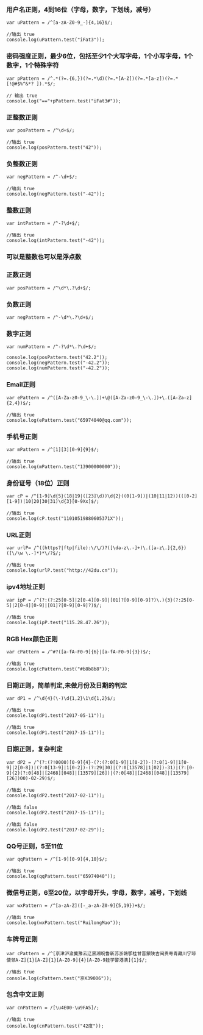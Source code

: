
### 用户名正则，4到16位（字母，数字，下划线，减号）
```
var uPattern = /^[a-zA-Z0-9_-]{4,16}$/;
```
```
//输出 true
console.log(uPattern.test("iFat3"));
```

### 密码强度正则，最少6位，包括至少1个大写字母，1个小写字母，1个数字，1个特殊字符
```
var pPattern = /^.*(?=.{6,})(?=.*\d)(?=.*[A-Z])(?=.*[a-z])(?=.*[!@#$%^&*? ]).*$/;
```
```
// 输出 true
console.log("=="+pPattern.test("iFat3#"));
```
###  正整数正则
```
var posPattern = /^\d+$/;
```

```
//输出 true
console.log(posPattern.test("42"));
```

###  负整数正则
```
var negPattern = /^-\d+$/;
```
```
//输出 true
console.log(negPattern.test("-42"));
```
###  整数正则
```
var intPattern = /^-?\d+$/;
```
```
//输出 true
console.log(intPattern.test("-42"));
```

###  可以是整数也可以是浮点数
###  正数正则
```
var posPattern = /^\d*\.?\d+$/;
```
### 负数正则
```
var negPattern = /^-\d*\.?\d+$/;
```
### 数字正则
```
var numPattern = /^-?\d*\.?\d+$/;

console.log(posPattern.test("42.2"));
console.log(negPattern.test("-42.2"));
console.log(numPattern.test("-42.2"));
```
### Email正则
```
var ePattern = /^([A-Za-z0-9_\-\.])+\@([A-Za-z0-9_\-\.])+\.([A-Za-z]{2,4})$/;
```
```
//输出 true
console.log(ePattern.test("65974040@qq.com"));
```
### 手机号正则
```
var mPattern = /^[1][3][0-9]{9}$/;
```
```
//输出 true
console.log(mPattern.test("13900000000"));
```

### 身份证号（18位）正则
```
var cP = /^[1-9]\d{5}(18|19|([23]\d))\d{2}((0[1-9])|(10|11|12))(([0-2][1-9])|10|20|30|31)\d{3}[0-9Xx]$/;
```
```
//输出 true
console.log(cP.test("11010519880605371X"));
```
### URL正则
```
var urlP= /^((https?|ftp|file):\/\/)?([\da-z\.-]+)\.([a-z\.]{2,6})([\/\w \.-]*)*\/?$/;
```
```
//输出 true
console.log(urlP.test("http://42du.cn"));
```
### ipv4地址正则
```
var ipP = /^(?:(?:25[0-5]|2[0-4][0-9]|[01]?[0-9][0-9]?)\.){3}(?:25[0-5]|2[0-4][0-9]|[01]?[0-9][0-9]?)$/;
```
```
//输出 true
console.log(ipP.test("115.28.47.26"));
```
### RGB Hex颜色正则
```
var cPattern = /^#?([a-fA-F0-9]{6}|[a-fA-F0-9]{3})$/;
```
```
//输出 true
console.log(cPattern.test("#b8b8b8"));
```
### 日期正则，简单判定,未做月份及日期的判定
```
var dP1 = /^\d{4}(\-)\d{1,2}\1\d{1,2}$/;
```
```
//输出 true
console.log(dP1.test("2017-05-11"));
```
```
//输出 true
console.log(dP1.test("2017-15-11"));
```
### 日期正则，复杂判定
```
var dP2 = /^(?:(?!0000)[0-9]{4}-(?:(?:0[1-9]|1[0-2])-(?:0[1-9]|1[0-9]|2[0-8])|(?:0[13-9]|1[0-2])-(?:29|30)|(?:0[13578]|1[02])-31)|(?:[0-9]{2}(?:0[48]|[2468][048]|[13579][26])|(?:0[48]|[2468][048]|[13579][26])00)-02-29)$/;
```
```
//输出 true
console.log(dP2.test("2017-02-11"));
```
```
//输出 false
console.log(dP2.test("2017-15-11"));
```
```
//输出 false
console.log(dP2.test("2017-02-29"));
```

### QQ号正则，5至11位
```
var qqPattern = /^[1-9][0-9]{4,10}$/;
```
```
//输出 true
console.log(qqPattern.test("65974040"));
```

### 微信号正则，6至20位，以字母开头，字母，数字，减号，下划线
```
var wxPattern = /^[a-zA-Z]([-_a-zA-Z0-9]{5,19})+$/;
```
```
//输出 true
console.log(wxPattern.test("RuilongMao"));
```

### 车牌号正则
```
var cPattern = /^[京津沪渝冀豫云辽黑湘皖鲁新苏浙赣鄂桂甘晋蒙陕吉闽贵粤青藏川宁琼使领A-Z]{1}[A-Z]{1}[A-Z0-9]{4}[A-Z0-9挂学警港澳]{1}$/;
```
```
//输出 true
console.log(cPattern.test("京K39006"));
```

### 包含中文正则
```
var cnPattern = /[\u4E00-\u9FA5]/;
```
```
//输出 true
console.log(cnPattern.test("42度"));
```
